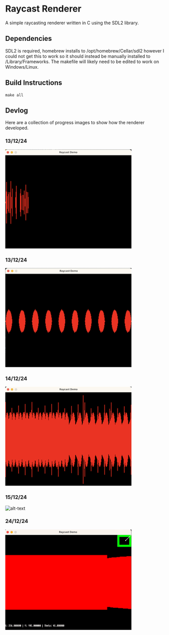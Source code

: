 # Raycast Renderer
A simple raycasting renderer written in C using the SDL2 library.

## Dependencies
SDL2 is required, homebrew installs to /opt/homebrew/Cellar/sdl2 however I could not get this to work so it should instead be manually installed to /Library/Frameworks. The makefile will likely need to be edited to work on Windows/Linux.

## Build Instructions
~~~
make all
~~~

## Devlog
Here are a collection of progress images to show how the renderer developed.

### 13/12/24
![alt-text](./images/13.12.24.png "First attempt at ray-casting")

### 13/12/24
![alt-text](./images/woops.png "Not sure what happened here")

### 14/12/24
![alt-text](./images/14.12.24.png "Funky!")

### 15/12/24
![alt-text](./images/15.12.24.gif "I can almost see it...")

### 24/12/24
![alt-text](./images/24.12.24.gif "Almost working!")